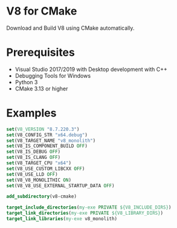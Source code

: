 # V8 for CMake

Download and Build V8 using CMake automatically.

# Prerequisites

* Visual Studio 2017/2019 with Desktop development with C++
* Debugging Tools for Windows
* Python 3
* CMake 3.13 or higher

# Examples

```cmake
set(V8_VERSION "8.7.220.3")
set(V8_CONFIG_STR "x64.debug")
set(V8_TARGET_NAME "v8_monolith")
set(V8_IS_COMPONENT_BUILD OFF)
set(V8_IS_DEBUG OFF)
set(V8_IS_CLANG OFF)
set(V8_TARGET_CPU "x64")
set(V8_USE_CUSTOM_LIBCXX OFF)
set(V8_USE_LLD OFF)
set(V8_V8_MONOLITHIC ON)
set(V8_V8_USE_EXTERNAL_STARTUP_DATA OFF)

add_subdirectory(v8-cmake)

target_include_directories(my-exe PRIVATE ${V8_INCLUDE_DIRS})
target_link_directories(my-exe PRIVATE ${V8_LIBRARY_DIRS})
target_link_libraries(my-exe v8_monolith)
```